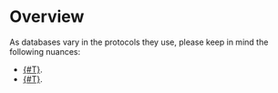 # Overview

As databases vary in the protocols they use, please keep in mind the following nuances:

* [{#T}](specific-mysql.md).
* [{#T}](specific-postgresql.md).

